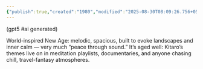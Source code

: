 ```yaml
---
{"publish":true,"created":"1980","modified":"2025-08-30T08:09:26.756+05:30","cssclasses":""}
---
```



(gpt5 #ai generated)

World-inspired New Age: melodic, spacious, built to evoke landscapes and inner calm — very much “peace through sound.” It’s aged well: Kitaro’s themes live on in meditation playlists, documentaries, and anyone chasing chill, travel-fantasy atmospheres.
